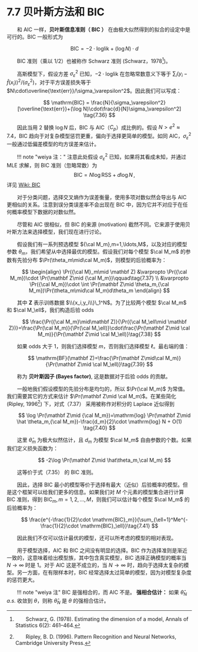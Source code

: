 # 7.7 贝叶斯方法和 BIC

<style>p{text-indent:2em;2}</style>

和 AIC 一样，**贝叶斯信息准则（ BIC ）** 在由极大似然得到的拟合的设定中是可行的。BIC 一般形式为

$$
\mathrm{BIC} = -2\cdot \text{loglik} +(\log N)\cdot d\tag{7.35} 
$$

BIC 准则（乘以 1/2）也被称作 Schwarz 准则 (Schwarz，1978[^1])。

高斯模型下，假设方差 $\sigma_\varepsilon^2$ 已知，$-2\cdot \text{loglik}$ 在忽略常数意义下等于 $\sum_i(y_i-\hat f(x_i))^2/(\sigma_\varepsilon^2)$，对于平方误差损失等于 $N\cdot\overline{\text{err}}/\sigma_\varepsilon^2$。因此我们可以写成：

$$
\mathrm{BIC} = \frac{N}{\sigma_\varepsilon^2}[\overline{\text{err}}+(\log N)\cdot\frac{d}{N}\sigma_\varepsilon^2] \tag{7.36}
$$

因此当用 2 替换 $\log N$ 后，BIC 与 AIC（$C_p$）成比例的。假设 $N > e^2\approx 7.4$，BIC 趋向于对复杂模型惩罚更重，偏向于选择更简单的模型。如同 AIC，$\sigma_\varepsilon^2$ 一般通过低偏差模型的均方误差来估计。

!!! note "weiya 注："
    注意此处假设 $\sigma_\varepsilon^2$ 已知，如果将其看成未知，并通过 MLE 求解，则 BIC 准则（忽略常数）为
    $$
    \mathrm{BIC} = N\log\mathrm{RSS} + d\log N\,,
    $$
    详见 [Wiki: BIC](https://en.wikipedia.org/wiki/Bayesian_information_criterion#Gaussian_special_case)

对于分类问题，选择交叉熵作为误差衡量，使用多项对数似然会导出与 AIC 更相似的关系。注意到误分类误差率不会出现在 BIC  中，因为它并不对应于在任何概率模型下数据的对数似然。

尽管和 AIC 很相似，但 BIC 的来源 (motivation) 截然不同。它来源于使用贝叶斯方法来选择模型，我们现在进行讨论。

假设我们有一系列预选模型 ${\cal M_m},m=1,\ldots,M$，以及对应的模型参数 $\theta_m$，我们希望从中选择最优的模型。假设我们对每个模型 $\cal M_m$ 的参数有先验分布 $\Pr(\theta_m\mid\cal M_m)$，则模型的后验概率为：

$$
\begin{align}
\Pr({\cal M}_m\mid \mathbf Z) &\varpropto \Pr({\cal M_m})\cdot \Pr(\mathbf Z\mid {\cal M_m})\qquad\tag{7.37} \\
&\varpropto \Pr({\cal M_m})\cdot \int \Pr(\mathbf Z\mid \theta_m,{\cal M_m})\Pr(\theta_m\mid\cal M_m)d\theta_m 
\end{align}
$$

其中 $\mathbf Z$ 表示训练数据 $\\{x_i,y_i\\}\_1^N$。为了比较两个模型 $\cal M_m$ 和 $\cal M_\ell$，我们构造后验 odds

$$
\frac{\Pr({\cal M_m}\mid\mathbf Z)}{\Pr({\cal M_\ell\mid \mathbf Z})}=\frac{\Pr(\cal M_m)}{\Pr(\cal M_\ell)}\cdot\frac{\Pr(\mathbf Z\mid \cal M_m)}{\Pr(\mathbf Z\mid \cal M_\ell)}\tag{7.38}
$$

如果 odds 大于 1，则我们选择模型 $m$，否则我们选择模型 $\ell$。最右端的值：

$$
\mathrm{BF}(\mathbf Z)=\frac{\Pr(\mathbf Z\mid\cal M_m)}{\Pr(\mathbf Z\mid \cal M_\ell)}\tag{7.39}
$$

称为 **贝叶斯因子 (Bayes factor)**, 这是数据对于后验 odds 的贡献。

一般地我们假设模型的先验分布是均匀的，所以 $\Pr(\cal M_m)$ 为常值。我们需要其它的方式来估计 $\Pr(\mathbf Z\mid \cal M_m)$。在某些简化 (Ripley, 1996[^2]) 下，对式（7.37） 采用被称作对积分的 Laplace 近似得到

$$
\log \Pr(\mathbf Z\mid {\cal M_m})=\mathrm{log} \Pr(\mathbf Z\mid \hat \theta_m,{\cal M_m})-\frac{d_m}{2}\cdot \mathrm{log} N + O(1) \tag{7.40}
$$

这里 $\hat \theta_m$ 为极大似然估计，且 $d_m$ 为模型 $\cal M_m$ 自由参数的个数。如果我们定义损失函数为：

$$
-2\log \Pr(\mathbf Z\mid \hat\theta_m,\cal M_m)
$$

这等价于式（7.35） 的 BIC 准则。

因此，选择 BIC 最小的模型等价于选择有最大（近似）后验概率的模型。但是这个框架可以给我们更多的信息。如果我们对 $M$ 个元素的模型集合进行计算 BIC 准则，得到 $\mathrm{BIC}_m,m=1,2,\ldots,M$，则我们可以估计每个模型 $\cal M_m$ 的后验概率为：

$$
\frac{e^{-\frac{1}{2}\cdot \mathrm{BIC}_m}}{\sum_{\ell=1}^Me^{-\frac{1}{2}\cdot \mathrm{BIC}_\ell}}\tag{7.41}
$$

因此我们不仅可以估计最优的模型，还可以所考虑的模型的相对表现。

用于模型选择，AIC 和 BIC 之间没有明显的选择。BIC 作为选择准则是渐近一致的，这意味着给出模型族，其中包含真实模型，BIC 选择正确模型的概率当 $N\rightarrow \infty$ 时是 1。对于 AIC 这是不成立的，当 $N\rightarrow \infty$ 时，趋向于选择太复杂的模型。另一方面，在有限样本时，BIC 经常选择太过简单的模型，因为对模型复杂度的惩罚更大。

!!! note "weiya 注"
    BIC 是强相合的，而 AIC 不是。
    **强相合估计：** 如果 $\hat\theta_N\; a.s.$ 收敛到 $\theta$，则称 $\hat\theta_N$ 是 $\theta$ 的强相合估计。

[^1]: Schwarz, G. (1978). Estimating the dimension of a model, Annals of Statistics 6(2): 461–464.
[^2]: Ripley, B. D. (1996). Pattern Recognition and Neural Networks, Cambridge University Press.
